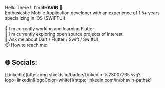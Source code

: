 
Hello There !! 
I'm <b>BHAVIN</b> 👋
<br>Enthusiastic Mobile Application developer with an experience of 1.5+ years specializing in iOS (SWIFTUI)<br><br>🔭 I’m currently working and learning Flutter <br>🌱 I’m currently exploring open source projects of interest.<br>💬 Ask me about Dart / Flutter / Swift / SwiftUI<br>📫 How to reach me:

## 🌐 Socials:
[LinkedIn](https: img.shields.io/badge/LinkedIn-%230077B5.svg?logo=linkedin&logoColor=white)](https: linkedin.com/in/bhavin-pathak) 

